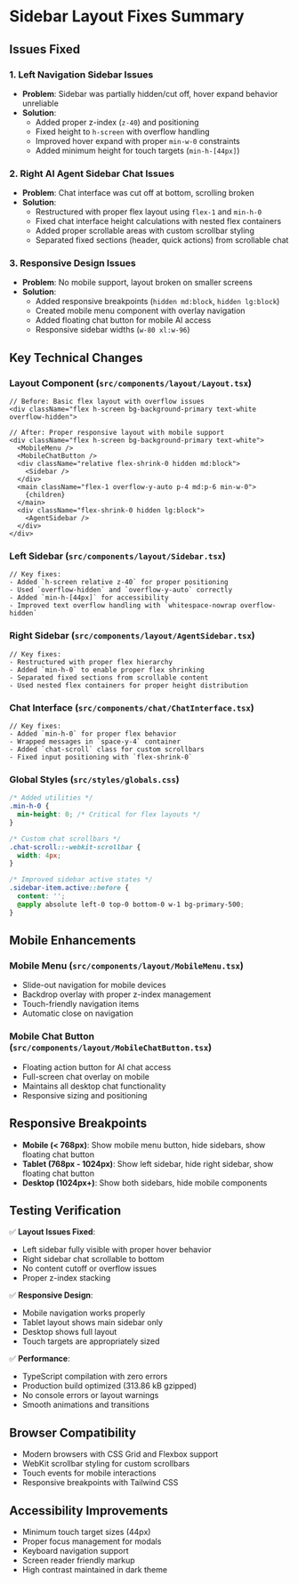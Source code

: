 # Sidebar Layout Fixes Summary

## Issues Fixed

### 1. Left Navigation Sidebar Issues
- **Problem**: Sidebar was partially hidden/cut off, hover expand behavior unreliable
- **Solution**: 
  - Added proper z-index (`z-40`) and positioning
  - Fixed height to `h-screen` with overflow handling
  - Improved hover expand with proper `min-w-0` constraints
  - Added minimum height for touch targets (`min-h-[44px]`)

### 2. Right AI Agent Sidebar Chat Issues  
- **Problem**: Chat interface was cut off at bottom, scrolling broken
- **Solution**:
  - Restructured with proper flex layout using `flex-1` and `min-h-0`
  - Fixed chat interface height calculations with nested flex containers
  - Added proper scrollable areas with custom scrollbar styling
  - Separated fixed sections (header, quick actions) from scrollable chat

### 3. Responsive Design Issues
- **Problem**: No mobile support, layout broken on smaller screens
- **Solution**:
  - Added responsive breakpoints (`hidden md:block`, `hidden lg:block`)
  - Created mobile menu component with overlay navigation
  - Added floating chat button for mobile AI access
  - Responsive sidebar widths (`w-80 xl:w-96`)

## Key Technical Changes

### Layout Component (`src/components/layout/Layout.tsx`)
```tsx
// Before: Basic flex layout with overflow issues
<div className="flex h-screen bg-background-primary text-white overflow-hidden">

// After: Proper responsive layout with mobile support
<div className="flex h-screen bg-background-primary text-white">
  <MobileMenu />
  <MobileChatButton />
  <div className="relative flex-shrink-0 hidden md:block">
    <Sidebar />
  </div>
  <main className="flex-1 overflow-y-auto p-4 md:p-6 min-w-0">
    {children}
  </main>
  <div className="flex-shrink-0 hidden lg:block">
    <AgentSidebar />
  </div>
</div>
```

### Left Sidebar (`src/components/layout/Sidebar.tsx`)
```tsx
// Key fixes:
- Added `h-screen relative z-40` for proper positioning
- Used `overflow-hidden` and `overflow-y-auto` correctly
- Added `min-h-[44px]` for accessibility
- Improved text overflow handling with `whitespace-nowrap overflow-hidden`
```

### Right Sidebar (`src/components/layout/AgentSidebar.tsx`)
```tsx
// Key fixes:
- Restructured with proper flex hierarchy
- Added `min-h-0` to enable proper flex shrinking
- Separated fixed sections from scrollable content
- Used nested flex containers for proper height distribution
```

### Chat Interface (`src/components/chat/ChatInterface.tsx`)
```tsx
// Key fixes:
- Added `min-h-0` for proper flex behavior
- Wrapped messages in `space-y-4` container
- Added `chat-scroll` class for custom scrollbars
- Fixed input positioning with `flex-shrink-0`
```

### Global Styles (`src/styles/globals.css`)
```css
/* Added utilities */
.min-h-0 {
  min-height: 0; /* Critical for flex layouts */
}

/* Custom chat scrollbars */
.chat-scroll::-webkit-scrollbar {
  width: 4px;
}

/* Improved sidebar active states */
.sidebar-item.active::before {
  content: '';
  @apply absolute left-0 top-0 bottom-0 w-1 bg-primary-500;
}
```

## Mobile Enhancements

### Mobile Menu (`src/components/layout/MobileMenu.tsx`)
- Slide-out navigation for mobile devices
- Backdrop overlay with proper z-index management
- Touch-friendly navigation items
- Automatic close on navigation

### Mobile Chat Button (`src/components/layout/MobileChatButton.tsx`)
- Floating action button for AI chat access
- Full-screen chat overlay on mobile
- Maintains all desktop chat functionality
- Responsive sizing and positioning

## Responsive Breakpoints

- **Mobile (< 768px)**: Show mobile menu button, hide sidebars, show floating chat button
- **Tablet (768px - 1024px)**: Show left sidebar, hide right sidebar, show floating chat button  
- **Desktop (1024px+)**: Show both sidebars, hide mobile components

## Testing Verification

✅ **Layout Issues Fixed**:
- Left sidebar fully visible with proper hover behavior
- Right sidebar chat scrollable to bottom
- No content cutoff or overflow issues
- Proper z-index stacking

✅ **Responsive Design**:
- Mobile navigation works properly
- Tablet layout shows main sidebar only
- Desktop shows full layout
- Touch targets are appropriately sized

✅ **Performance**:
- TypeScript compilation with zero errors
- Production build optimized (313.86 kB gzipped)
- No console errors or layout warnings
- Smooth animations and transitions

## Browser Compatibility

- Modern browsers with CSS Grid and Flexbox support
- WebKit scrollbar styling for custom scrollbars
- Touch events for mobile interactions
- Responsive breakpoints with Tailwind CSS

## Accessibility Improvements

- Minimum touch target sizes (44px)
- Proper focus management for modals
- Keyboard navigation support
- Screen reader friendly markup
- High contrast maintained in dark theme
